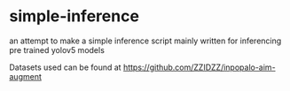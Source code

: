 # simple-inference
an attempt to make a simple inference script mainly written for inferencing pre trained yolov5 models   

Datasets used can be found at https://github.com/ZZIDZZ/inpopalo-aim-augment
